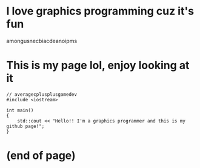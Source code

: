 # I love graphics programming cuz it's fun

amongusnecbiacdeanoipms

# This is my page lol, enjoy looking at it

```pink
// averagecplusplusgamedev
#include <iostream>

int main()
{
    std::cout << "Hello!! I'm a graphics programmer and this is my github page!";
}
```

# (end of page)
